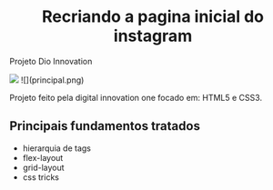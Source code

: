 <h1 align="center"> Recriando a pagina inicial do instagram </h1>
<p>Projeto Dio Innovation</p>
<img src="/principal">
![](principal.png)
<p>Projeto feito pela digital innovation one focado em: HTML5 e CSS3. </p>
<p>
<h2>Principais fundamentos tratados</h2>
<ul align="left">
  <li>hierarquia de tags</li>
  <li>flex-layout</li>
  <li>grid-layout</li>
  <li>css tricks</li>
</ul>

</p>
